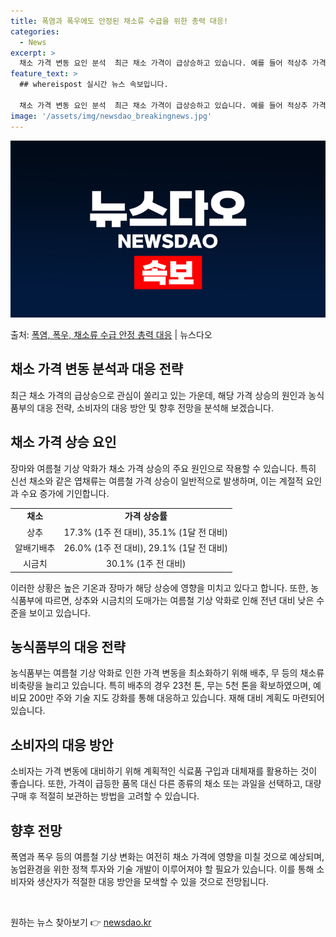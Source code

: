 ```yaml
---
title: 폭염과 폭우에도 안정된 채소류 수급을 위한 총력 대응!
categories:
  - News
excerpt: >
  채소 가격 변동 요인 분석  최근 채소 가격이 급상승하고 있습니다. 예를 들어 적상추 가격이 100g당 1,…
feature_text: >
  ## whereispost 실시간 뉴스 속보입니다.

  채소 가격 변동 요인 분석  최근 채소 가격이 급상승하고 있습니다. 예를 들어 적상추 가격이 100g당 1,…
image: '/assets/img/newsdao_breakingnews.jpg'
---
```


![뉴스다오 속보](/assets/img/newsdao_breakingnews.jpg)

<p>출처: <a href="https://newsdao.kr/4709" rel="dofollow">폭염, 폭우, 채소류 수급 안정 총력 대응</a> | 뉴스다오</p>

<h2>채소 가격 변동 분석과 대응 전략</h2>

최근 채소 가격의 급상승으로 관심이 쏠리고 있는 가운데, 해당 가격 상승의 원인과 농식품부의 대응 전략, 소비자의 대응 방안 및 향후 전망을 분석해 보겠습니다.

<h2>채소 가격 상승 요인</h2>

<p>장마와 여름철 기상 악화가 채소 가격 상승의 주요 원인으로 작용할 수 있습니다. 특히 신선 채소와 같은 엽채류는 여름철 가격 상승이 일반적으로 발생하며, 이는 계절적 요인과 수요 증가에 기인합니다.</p>

<table>
  <tr>
    <td style="text-align: center; height: 17px;"><b>채소</b></td>
    <td style="text-align: center; height: 17px;"><b>가격 상승률</b></td>
  </tr>
  <tr>
    <td style="text-align: center; height: 17px;">상추</td>
    <td style="text-align: center; height: 17px;">17.3% (1주 전 대비), 35.1% (1달 전 대비)</td>
  </tr>
  <tr>
    <td style="text-align: center; height: 17px;">알배기배추</td>
    <td style="text-align: center; height: 17px;">26.0% (1주 전 대비), 29.1% (1달 전 대비)</td>
  </tr>
  <tr>
    <td style="text-align: center; height: 17px;">시금치</td>
    <td style="text-align: center; height: 17px;">30.1% (1주 전 대비)</td>
  </tr>
</table>

<p>이러한 상황은 높은 기온과 장마가 해당 상승에 영향을 미치고 있다고 합니다. 또한, 농식품부에 따르면, 상추와 시금치의 도매가는 여름철 기상 악화로 인해 전년 대비 낮은 수준을 보이고 있습니다.</p>

<h2>농식품부의 대응 전략</h2>

<p>
  농식품부는 여름철 기상 악화로 인한 가격 변동을 최소화하기 위해 배추, 무 등의 채소류 비축량을 늘리고 있습니다. 특히 배추의 경우 23천 톤, 무는 5천 톤을 확보하였으며, 예비묘 200만 주와 기술 지도 강화를 통해 대응하고 있습니다. 재해 대비 계획도 마련되어 있습니다.
</p>

<h2>소비자의 대응 방안</h2>

<p>
  소비자는 가격 변동에 대비하기 위해 계획적인 식료품 구입과 대체재를 활용하는 것이 좋습니다. 또한, 가격이 급등한 품목 대신 다른 종류의 채소 또는 과일을 선택하고, 대량 구매 후 적절히 보관하는 방법을 고려할 수 있습니다.
</p>

<h2>향후 전망</h2>

<p>
  폭염과 폭우 등의 여름철 기상 변화는 여전히 채소 가격에 영향을 미칠 것으로 예상되며, 농업환경을 위한 정책 투자와 기술 개발이 이루어져야 할 필요가 있습니다. 이를 통해 소비자와 생산자가 적절한 대응 방안을 모색할 수 있을 것으로 전망됩니다.
</p>

<p data-ke-size="size16">&nbsp;</p> 

원하는 뉴스 찾아보기 👉 <a href="https://newsdao.kr" rel="dofollow">newsdao.kr</a>


